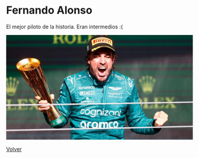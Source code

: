 # Fernando Alonso

El mejor piloto de la historia. Eran intermedios :(

![El nano, el mejor piloto de la historia](files/carpeta/68bf1db5-3ce1-4f7d-92fe-e872e7f70d92_16-9-discover-aspect-ratio_default_0.jpg)

[Volver](README.md)
